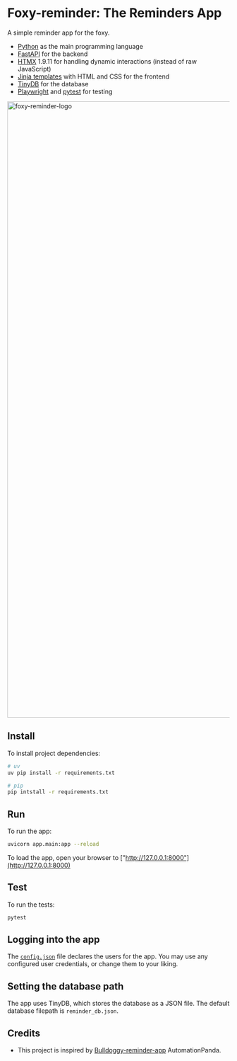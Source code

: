# Foxy-reminder: The Reminders App
A simple reminder app for the foxy.

* [Python](https://www.python.org/) as the main programming language
* [FastAPI](https://fastapi.tiangolo.com/) for the backend
* [HTMX](https://htmx.org/) 1.9.11 for handling dynamic interactions (instead of raw JavaScript)
* [Jinja templates](https://jinja.palletsprojects.com/en/3.1.x/) with HTML and CSS for the frontend
* [TinyDB](https://tinydb.readthedocs.io/en/latest/index.html) for the database
* [Playwright](https://playwright.dev/python/) and [pytest](https://docs.pytest.org/) for testing

<img width="1393" alt="foxy-reminder-logo" src="https://github.com/szto/foxy-reminder/assets/19988590/331f47b6-b9d5-47d3-919c-c199a6d744c2">

## Install

To install project dependencies:
```bash
# uv
uv pip install -r requirements.txt

# pip
pip intstall -r requirements.txt
```

## Run

To run the app:

```bash
uvicorn app.main:app --reload
```

To load the app, open your browser to ["http://127.0.0.1:8000"](http://127.0.0.1:8000)


## Test

To run the tests:

```bash
pytest
```


## Logging into the app

The [`config.json`](config.json) file declares the users for the app.
You may use any configured user credentials, or change them to your liking.

## Setting the database path

The app uses TinyDB, which stores the database as a JSON file.
The default database filepath is `reminder_db.json`.

## Credits

- This project is inspired by [Bulldoggy-reminder-app](https://github.com/AutomationPanda/bulldoggy-reminders-app) AutomationPanda.

